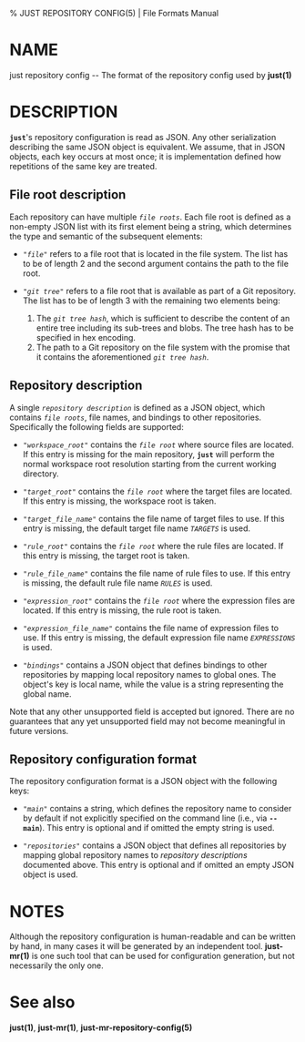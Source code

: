 % JUST REPOSITORY CONFIG(5) | File Formats Manual

NAME
====

just repository config -- The format of the repository config used by
**just(1)**

DESCRIPTION
===========

**`just`**'s repository configuration is read as JSON. Any other
serialization describing the same JSON object is equivalent. We assume,
that in JSON objects, each key occurs at most once; it is implementation
defined how repetitions of the same key are treated.

File root description
---------------------

Each repository can have multiple *`file roots`*. Each file root is
defined as a non-empty JSON list with its first element being a string,
which determines the type and semantic of the subsequent elements:

 - *`"file"`* refers to a file root that is located in the file system.
   The list has to be of length 2 and the second argument contains the
   path to the file root.

 - *`"git tree"`* refers to a file root that is available as part of a
   Git repository. The list has to be of length 3 with the remaining two
   elements being:

   1. The *`git tree hash`*, which is sufficient to describe the content
      of an entire tree including its sub-trees and blobs. The tree hash
      has to be specified in hex encoding.
   2. The path to a Git repository on the file system with the promise
      that it contains the aforementioned *`git tree hash`*.

Repository description
----------------------

A single *`repository description`* is defined as a JSON object, which
contains *`file roots`*, file names, and bindings to other repositories.
Specifically the following fields are supported:

 - *`"workspace_root"`* contains the *`file root`* where source files
   are located. If this entry is missing for the main repository, **`just`**
   will perform the normal workspace root resolution starting from the
   current working directory.

 - *`"target_root"`* contains the *`file root`* where the target files
   are located. If this entry is missing, the workspace root is taken.

 - *`"target_file_name"`* contains the file name of target files to use.
   If this entry is missing, the default target file name *`TARGETS`* is
   used.

 - *`"rule_root"`* contains the *`file root`* where the rule files are
   located. If this entry is missing, the target root is taken.

 - *`"rule_file_name"`* contains the file name of rule files to use. If
   this entry is missing, the default rule file name *`RULES`* is used.

 - *`"expression_root"`* contains the *`file root`* where the expression
   files are located. If this entry is missing, the rule root is taken.

 - *`"expression_file_name"`* contains the file name of expression files
   to use. If this entry is missing, the default expression file name
   *`EXPRESSIONS`* is used.

 - *`"bindings"`* contains a JSON object that defines bindings to other
   repositories by mapping local repository names to global ones. The
   object's key is local name, while the value is a string representing
   the global name.

Note that any other unsupported field is accepted but ignored. There are
no guarantees that any yet unsupported field may not become meaningful
in future versions.

Repository configuration format
-------------------------------

The repository configuration format is a JSON object with the following
keys:

 - *`"main"`* contains a string, which defines the repository name to
   consider by default if not explicitly specified on the command line
   (i.e., via **`--main`**). This entry is optional and if omitted the
   empty string is used.

 - *`"repositories"`* contains a JSON object that defines all
   repositories by mapping global repository names to *repository
   descriptions* documented above. This entry is optional and if
   omitted an empty JSON object is used.

NOTES
=====

Although the repository configuration is human-readable and can be
written by hand, in many cases it will be generated by an independent
tool. **just-mr(1)** is one such tool that can be used for configuration
generation, but not necessarily the only one.

See also
========

**just(1)**, **just-mr(1)**, **just-mr-repository-config(5)**
